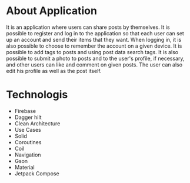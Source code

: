 # About Application

It is an application where users can share posts by themselves. It is possible to register and log in to the application so that each user can set up an account and send their items that they want. When logging in, it is also possible to choose to remember the account on a given device. It is possible to add tags to posts and using post data search tags. It is also possible to submit a photo to posts and to the user's profile, if necessary, and other users can like and comment on given posts. The user can also edit his profile as well as the post itself.

# Technologis
- Firebase
- Dagger hilt
- Clean Architecture
- Use Cases
- Solid
- Coroutines
- Coil
- Navigation
- Gson
- Material
- Jetpack Compose 
